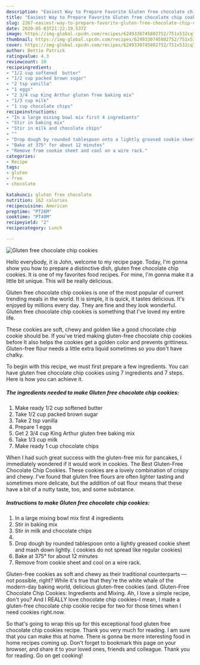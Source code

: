 ```yaml
---
description: "Easiest Way to Prepare Favorite Gluten free chocolate chip cookies"
title: "Easiest Way to Prepare Favorite Gluten free chocolate chip cookies"
slug: 2267-easiest-way-to-prepare-favorite-gluten-free-chocolate-chip-cookies
date: 2020-05-03T21:22:19.537Z
image: https://img-global.cpcdn.com/recipes/6249330745802752/751x532cq70/gluten-free-chocolate-chip-cookies-recipe-main-photo.jpg
thumbnail: https://img-global.cpcdn.com/recipes/6249330745802752/751x532cq70/gluten-free-chocolate-chip-cookies-recipe-main-photo.jpg
cover: https://img-global.cpcdn.com/recipes/6249330745802752/751x532cq70/gluten-free-chocolate-chip-cookies-recipe-main-photo.jpg
author: Bettie Patrick
ratingvalue: 4.3
reviewcount: 10
recipeingredient:
- "1/2 cup softened  butter"
- "1/2 cup packed brown sugar"
- "2 tsp vanilla"
- "1 eggs"
- "2 3/4 cup King Arthur gluten free baking mix"
- "1/3 cup milk"
- "1 cup chocolate chips"
recipeinstructions:
- "In a large mixing bowl mix first 4 ingredients"
- "Stir in baking mix"
- "Stir in milk and chocolate chips"
- ""
- "Drop dough by rounded tablespoon onto a lightly greased cookie sheet and mash down lightly. ( cookies do not spread like regular cookies)"
- "Bake at 375° for about 12 minutes"
- "Remove from cookie sheet and cool on a wire rack."
categories:
- Recipe
tags:
- gluten
- free
- chocolate

katakunci: gluten free chocolate 
nutrition: 162 calories
recipecuisine: American
preptime: "PT26M"
cooktime: "PT40M"
recipeyield: "2"
recipecategory: Lunch

---
```



![Gluten free chocolate chip cookies](https://img-global.cpcdn.com/recipes/6249330745802752/751x532cq70/gluten-free-chocolate-chip-cookies-recipe-main-photo.jpg)

Hello everybody, it is John, welcome to my recipe page. Today, I'm gonna show you how to prepare a distinctive dish, gluten free chocolate chip cookies. It is one of my favorites food recipes. For mine, I'm gonna make it a little bit unique. This will be really delicious.

Gluten free chocolate chip cookies is one of the most popular of current trending meals in the world. It is simple, it is quick, it tastes delicious. It's enjoyed by millions every day. They are fine and they look wonderful. Gluten free chocolate chip cookies is something that I've loved my entire life.

These cookies are soft, chewy and golden like a good chocolate chip cookie should be. If you&#39;ve tried making gluten-free chocolate chip cookies before It also helps the cookies get a golden color and prevents grittiness. Gluten-free flour needs a little extra liquid sometimes so you don&#39;t have chalky.


To begin with this recipe, we must first prepare a few ingredients. You can have gluten free chocolate chip cookies using 7 ingredients and 7 steps. Here is how you can achieve it.

<!--inarticleads1-->

##### The ingredients needed to make Gluten free chocolate chip cookies:

1. Make ready 1/2 cup softened  butter
1. Take 1/2 cup packed brown sugar
1. Take 2 tsp vanilla
1. Prepare 1 eggs
1. Get 2 3/4 cup King Arthur gluten free baking mix
1. Take 1/3 cup milk
1. Make ready 1 cup chocolate chips


When I had such great success with the gluten-free mix for pancakes, I immediately wondered if it would work in cookies. The Best Gluten-Free Chocolate Chip Cookies. These cookies are a lovely combination of crispy and chewy. I&#39;ve found that gluten free flours are often lighter tasting and sometimes more delicate, but the addition of oat flour means that these have a bit of a nutty taste, too, and some substance. 

<!--inarticleads2-->

##### Instructions to make Gluten free chocolate chip cookies:

1. In a large mixing bowl mix first 4 ingredients
1. Stir in baking mix
1. Stir in milk and chocolate chips
1. 
1. Drop dough by rounded tablespoon onto a lightly greased cookie sheet and mash down lightly. ( cookies do not spread like regular cookies)
1. Bake at 375° for about 12 minutes
1. Remove from cookie sheet and cool on a wire rack.


Gluten-free cookies as soft and chewy as their traditional counterparts —not possible, right? While it&#39;s true that they&#39;re the white whale of the modern-day baking world, delicious gluten-free cookies (and. Gluten-Free Chocolate Chip Cookies: Ingredients and Mixing. Ah, I love a simple recipe, don&#39;t you? And I REALLY love chocolate chip cookies-I mean, I made a gluten-free chocolate chip cookie recipe for two for those times when I need cookies right.now. 

So that's going to wrap this up for this exceptional food gluten free chocolate chip cookies recipe. Thank you very much for reading. I am sure that you can make this at home. There is gonna be more interesting food in home recipes coming up. Don't forget to bookmark this page on your browser, and share it to your loved ones, friends and colleague. Thank you for reading. Go on get cooking!
